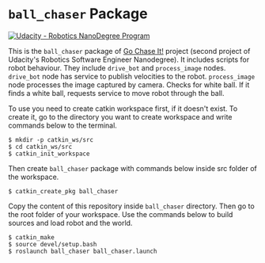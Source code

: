 # `ball_chaser` Package

[![Udacity - Robotics NanoDegree Program](https://s3-us-west-1.amazonaws.com/udacity-robotics/Extra+Images/RoboND_flag.png)](https://www.udacity.com/robotics)

This is the `ball_chaser` package of [Go Chase It!](https://github.com/korhanmd/udacity-go-chase-it) project (second project of Udacity's Robotics Software Engineer Nanodegree).
It includes scripts for robot behaviour. They include `drive_bot` and `process_image` nodes. `drive_bot` node has service to publish velocities to the robot.
`process_image` node processes the image captured by camera. Checks for white ball. If it finds a white ball, requests service to move robot through the ball.

To use you need to create catkin workspace first, if it doesn't exist. To create it, go to the directory you want to create workspace and write commands below to the terminal.

```
$ mkdir -p catkin_ws/src
$ cd catkin_ws/src
$ catkin_init_workspace
```

Then create `ball_chaser` package with commands below inside src folder of the workspace.

```
$ catkin_create_pkg ball_chaser
```

Copy the content of this repository inside `ball_chaser` directory. Then go to the root folder of your workspace. Use the commands below to build sources and load robot and the world.

```
$ catkin_make
$ source devel/setup.bash
$ roslaunch ball_chaser ball_chaser.launch
```

